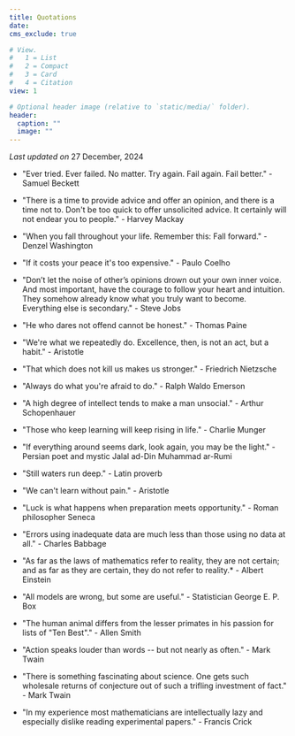 ```yaml
---
title: Quotations
date: 
cms_exclude: true

# View.
#   1 = List
#   2 = Compact
#   3 = Card
#   4 = Citation
view: 1

# Optional header image (relative to `static/media/` folder).
header:
  caption: ""
  image: ""
---
```

<body>
<p> <em> Last updated on </em> 27 December, 2024 </p>
</body>

* "Ever tried. Ever failed. No matter. Try again. Fail again. Fail better." - Samuel Beckett

* "There is a time to provide advice and offer an opinion, and there is a time not to. Don't be too quick to offer unsolicited advice. It certainly will not endear you to people." - Harvey Mackay

* "When you fall throughout your life. Remember this: Fall forward." - Denzel Washington

* "If it costs your peace it's too expensive." - Paulo Coelho

* "Don’t let the noise of other’s opinions drown out your own inner voice. And most important, have the courage to follow your heart and intuition. They somehow already know what you truly want to become. Everything else is secondary." - Steve Jobs

* "He who dares not offend cannot be honest." - Thomas Paine

* "We're what we repeatedly do. Excellence, then, is not an act, but a habit." - Aristotle

* "That which does not kill us makes us stronger." - Friedrich Nietzsche

* "Always do what you're afraid to do." - Ralph Waldo Emerson

* "A high degree of intellect tends to make a man unsocial." - Arthur Schopenhauer

* "Those who keep learning will keep rising in life." - Charlie Munger

* "If everything around seems dark, look again, you may be the light." - Persian poet and mystic Jalal ad-Din Muhammad ar-Rumi

* "Still waters run deep." - Latin proverb

* "We can't learn without pain." - Aristotle

* "Luck is what happens when preparation meets opportunity." - Roman philosopher Seneca

* "Errors using inadequate data are much less than those using no data at all." - Charles Babbage

* "As far as the laws of mathematics refer to reality, they are not certain; and as far as they are certain, they do not refer to reality.* - Albert Einstein

* "All models are wrong, but some are useful." - Statistician George E. P. Box

* "The human animal differs from the lesser primates in his passion for lists of "Ten Best"." - Allen Smith

* "Action speaks louder than words -- but not nearly as often." - Mark Twain

* "There is something fascinating about science. One gets such wholesale returns of conjecture out of such a trifling investment of fact." - Mark Twain

* "In my experience most mathematicians are intellectually lazy and especially dislike reading experimental papers." - Francis Crick